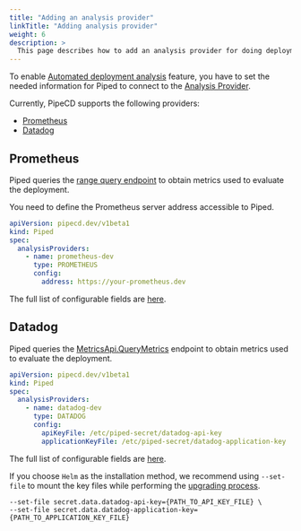 ```yaml
---
title: "Adding an analysis provider"
linkTitle: "Adding analysis provider"
weight: 6
description: >
  This page describes how to add an analysis provider for doing deployment analysis.
---
```


To enable [Automated deployment analysis](../../managing-application/customizing-deployment/automated-deployment-analysis/) feature, you have to set the needed information for Piped to connect to the [Analysis Provider](../../../concepts/#analysis-provider).

Currently, PipeCD supports the following providers:
- [Prometheus](https://prometheus.io/)
- [Datadog](https://datadoghq.com/)


## Prometheus
Piped queries the [range query endpoint](https://prometheus.io/docs/prometheus/latest/querying/api/#range-queries) to obtain metrics used to evaluate the deployment.

You need to define the Prometheus server address accessible to Piped.

```yaml
apiVersion: pipecd.dev/v1beta1
kind: Piped
spec:
  analysisProviders:
    - name: prometheus-dev
      type: PROMETHEUS
      config:
        address: https://your-prometheus.dev
```
The full list of configurable fields are [here](../configuration-reference/#analysisproviderprometheusconfig).

## Datadog
Piped queries the [MetricsApi.QueryMetrics](https://docs.datadoghq.com/api/latest/metrics/#query-timeseries-points) endpoint to obtain metrics used to evaluate the deployment.

```yaml
apiVersion: pipecd.dev/v1beta1
kind: Piped
spec:
  analysisProviders:
    - name: datadog-dev
      type: DATADOG
      config:
        apiKeyFile: /etc/piped-secret/datadog-api-key
        applicationKeyFile: /etc/piped-secret/datadog-application-key
```

The full list of configurable fields are [here](../configuration-reference/#analysisproviderdatadogconfig).

If you choose `Helm` as the installation method, we recommend using `--set-file` to mount the key files while performing the [upgrading process](../../../installation/install-piped/installing-on-kubernetes/#in-the-cluster-wide-mode).

```console
--set-file secret.data.datadog-api-key={PATH_TO_API_KEY_FILE} \
--set-file secret.data.datadog-application-key={PATH_TO_APPLICATION_KEY_FILE}
```
